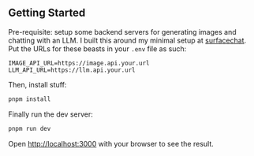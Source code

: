 ## Getting Started

Pre-requisite: setup some backend servers for generating images and chatting
with an LLM.  I built this around my minimal setup at
[surfacechat](https://github.com/surfacedata/surfacechat).  Put the URLs for
these beasts in your `.env` file as such:

```
IMAGE_API_URL=https://image.api.your.url
LLM_API_URL=https://llm.api.your.url
```

Then, install stuff:

```bash
pnpm install
```

Finally run the dev server:

```bash
pnpm run dev
```

Open [http://localhost:3000](http://localhost:3000) with your browser to see
the result.
